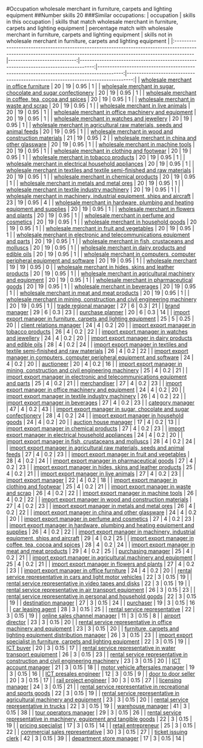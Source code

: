 #Occupation wholesale merchant in furniture, carpets and lighting equipment
##Number skills 20
###Similar occupations:
| occupation                                                                                                                                                          |   skills in this occupation |   skills that match wholesale merchant in furniture, carpets and lighting equipment |   percentage match with wholesale merchant in furniture, carpets and lighting equipment |   skills not in wholesale merchant in furniture, carpets and lighting equipment |
|:--------------------------------------------------------------------------------------------------------------------------------------------------------------------|----------------------------:|------------------------------------------------------------------------------------:|----------------------------------------------------------------------------------------:|--------------------------------------------------------------------------------:|
| [wholesale merchant in office furniture](wholesale_merchant_in_office_furniture.md)                                                                                 |                          20 |                                                                                  19 |                                                                                    0.95 |                                                                               1 |
| [wholesale merchant in sugar, chocolate and sugar confectionery](wholesale_merchant_in_sugar,_chocolate_and_sugar_confectionery.md)                                 |                          20 |                                                                                  19 |                                                                                    0.95 |                                                                               1 |
| [wholesale merchant in coffee, tea, cocoa and spices](wholesale_merchant_in_coffee,_tea,_cocoa_and_spices.md)                                                       |                          20 |                                                                                  19 |                                                                                    0.95 |                                                                               1 |
| [wholesale merchant in waste and scrap](wholesale_merchant_in_waste_and_scrap.md)                                                                                   |                          20 |                                                                                  19 |                                                                                    0.95 |                                                                               1 |
| [wholesale merchant in live animals](wholesale_merchant_in_live_animals.md)                                                                                         |                          20 |                                                                                  19 |                                                                                    0.95 |                                                                               1 |
| [wholesale merchant in office machinery and equipment](wholesale_merchant_in_office_machinery_and_equipment.md)                                                     |                          20 |                                                                                  19 |                                                                                    0.95 |                                                                               1 |
| [wholesale merchant in watches and jewellery](wholesale_merchant_in_watches_and_jewellery.md)                                                                       |                          20 |                                                                                  19 |                                                                                    0.95 |                                                                               1 |
| [wholesale merchant in agricultural raw materials, seeds and animal feeds](wholesale_merchant_in_agricultural_raw_materials,_seeds_and_animal_feeds.md)             |                          20 |                                                                                  19 |                                                                                    0.95 |                                                                               1 |
| [wholesale merchant in wood and construction materials](wholesale_merchant_in_wood_and_construction_materials.md)                                                   |                          21 |                                                                                  19 |                                                                                    0.95 |                                                                               2 |
| [wholesale merchant in china and other glassware](wholesale_merchant_in_china_and_other_glassware.md)                                                               |                          20 |                                                                                  19 |                                                                                    0.95 |                                                                               1 |
| [wholesale merchant in machine tools](wholesale_merchant_in_machine_tools.md)                                                                                       |                          20 |                                                                                  19 |                                                                                    0.95 |                                                                               1 |
| [wholesale merchant in clothing and footwear](wholesale_merchant_in_clothing_and_footwear.md)                                                                       |                          20 |                                                                                  19 |                                                                                    0.95 |                                                                               1 |
| [wholesale merchant in tobacco products](wholesale_merchant_in_tobacco_products.md)                                                                                 |                          20 |                                                                                  19 |                                                                                    0.95 |                                                                               1 |
| [wholesale merchant in electrical household appliances](wholesale_merchant_in_electrical_household_appliances.md)                                                   |                          20 |                                                                                  19 |                                                                                    0.95 |                                                                               1 |
| [wholesale merchant in textiles and textile semi-finished and raw materials](wholesale_merchant_in_textiles_and_textile_semi-finished_and_raw_materials.md)         |                          20 |                                                                                  19 |                                                                                    0.95 |                                                                               1 |
| [wholesale merchant in chemical products](wholesale_merchant_in_chemical_products.md)                                                                               |                          20 |                                                                                  19 |                                                                                    0.95 |                                                                               1 |
| [wholesale merchant in metals and metal ores](wholesale_merchant_in_metals_and_metal_ores.md)                                                                       |                          20 |                                                                                  19 |                                                                                    0.95 |                                                                               1 |
| [wholesale merchant in textile industry machinery](wholesale_merchant_in_textile_industry_machinery.md)                                                             |                          20 |                                                                                  19 |                                                                                    0.95 |                                                                               1 |
| [wholesale merchant in machinery, industrial equipment, ships and aircraft](wholesale_merchant_in_machinery,_industrial_equipment,_ships_and_aircraft.md)           |                          23 |                                                                                  19 |                                                                                    0.95 |                                                                               4 |
| [wholesale merchant in hardware, plumbing and heating equipment and supplies](wholesale_merchant_in_hardware,_plumbing_and_heating_equipment_and_supplies.md)       |                          20 |                                                                                  19 |                                                                                    0.95 |                                                                               1 |
| [wholesale merchant in flowers and plants](wholesale_merchant_in_flowers_and_plants.md)                                                                             |                          20 |                                                                                  19 |                                                                                    0.95 |                                                                               1 |
| [wholesale merchant in perfume and cosmetics](wholesale_merchant_in_perfume_and_cosmetics.md)                                                                       |                          20 |                                                                                  19 |                                                                                    0.95 |                                                                               1 |
| [wholesale merchant in household goods](wholesale_merchant_in_household_goods.md)                                                                                   |                          20 |                                                                                  19 |                                                                                    0.95 |                                                                               1 |
| [wholesale merchant in fruit and vegetables](wholesale_merchant_in_fruit_and_vegetables.md)                                                                         |                          20 |                                                                                  19 |                                                                                    0.95 |                                                                               1 |
| [wholesale merchant in electronic and telecommunications equipment and parts](wholesale_merchant_in_electronic_and_telecommunications_equipment_and_parts.md)       |                          20 |                                                                                  19 |                                                                                    0.95 |                                                                               1 |
| [wholesale merchant in fish, crustaceans and molluscs](wholesale_merchant_in_fish,_crustaceans_and_molluscs.md)                                                     |                          20 |                                                                                  19 |                                                                                    0.95 |                                                                               1 |
| [wholesale merchant in dairy products and edible oils](wholesale_merchant_in_dairy_products_and_edible_oils.md)                                                     |                          20 |                                                                                  19 |                                                                                    0.95 |                                                                               1 |
| [wholesale merchant in computers, computer peripheral equipment and software](wholesale_merchant_in_computers,_computer_peripheral_equipment_and_software.md)       |                          20 |                                                                                  19 |                                                                                    0.95 |                                                                               1 |
| [wholesale merchant](wholesale_merchant.md)                                                                                                                         |                          19 |                                                                                  19 |                                                                                    0.95 |                                                                               0 |
| [wholesale merchant in hides, skins and leather products](wholesale_merchant_in_hides,_skins_and_leather_products.md)                                               |                          20 |                                                                                  19 |                                                                                    0.95 |                                                                               1 |
| [wholesale merchant in agricultural machinery and equipment](wholesale_merchant_in_agricultural_machinery_and_equipment.md)                                         |                          20 |                                                                                  19 |                                                                                    0.95 |                                                                               1 |
| [wholesale merchant in pharmaceutical goods](wholesale_merchant_in_pharmaceutical_goods.md)                                                                         |                          20 |                                                                                  19 |                                                                                    0.95 |                                                                               1 |
| [wholesale merchant in beverages](wholesale_merchant_in_beverages.md)                                                                                               |                          20 |                                                                                  19 |                                                                                    0.95 |                                                                               1 |
| [wholesale merchant in meat and meat products](wholesale_merchant_in_meat_and_meat_products.md)                                                                     |                          20 |                                                                                  19 |                                                                                    0.95 |                                                                               1 |
| [wholesale merchant in mining, construction and civil engineering machinery](wholesale_merchant_in_mining,_construction_and_civil_engineering_machinery.md)         |                          20 |                                                                                  19 |                                                                                    0.95 |                                                                               1 |
| [trade regional manager](trade_regional_manager.md)                                                                                                                 |                          27 |                                                                                   6 |                                                                                    0.3  |                                                                              21 |
| [brand manager](brand_manager.md)                                                                                                                                   |                          29 |                                                                                   6 |                                                                                    0.3  |                                                                              23 |
| [purchase planner](purchase_planner.md)                                                                                                                             |                          20 |                                                                                   6 |                                                                                    0.3  |                                                                              14 |
| [import export manager in furniture, carpets and lighting equipment](import_export_manager_in_furniture,_carpets_and_lighting_equipment.md)                         |                          25 |                                                                                   5 |                                                                                    0.25 |                                                                              20 |
| [client relations manager](client_relations_manager.md)                                                                                                             |                          24 |                                                                                   4 |                                                                                    0.2  |                                                                              20 |
| [import export manager in tobacco products](import_export_manager_in_tobacco_products.md)                                                                           |                          26 |                                                                                   4 |                                                                                    0.2  |                                                                              22 |
| [import export manager in watches and jewellery](import_export_manager_in_watches_and_jewellery.md)                                                                 |                          24 |                                                                                   4 |                                                                                    0.2  |                                                                              20 |
| [import export manager in dairy products and edible oils](import_export_manager_in_dairy_products_and_edible_oils.md)                                               |                          28 |                                                                                   4 |                                                                                    0.2  |                                                                              24 |
| [import export manager in textiles and textile semi-finished and raw materials](import_export_manager_in_textiles_and_textile_semi-finished_and_raw_materials.md)   |                          26 |                                                                                   4 |                                                                                    0.2  |                                                                              22 |
| [import export manager in computers, computer peripheral equipment and software](import_export_manager_in_computers,_computer_peripheral_equipment_and_software.md) |                          24 |                                                                                   4 |                                                                                    0.2  |                                                                              20 |
| [auctioneer](auctioneer.md)                                                                                                                                         |                          20 |                                                                                   4 |                                                                                    0.2  |                                                                              16 |
| [import export manager in mining, construction and civil engineering machinery](import_export_manager_in_mining,_construction_and_civil_engineering_machinery.md)   |                          25 |                                                                                   4 |                                                                                    0.2  |                                                                              21 |
| [import export manager in electronic and telecommunications equipment and parts](import_export_manager_in_electronic_and_telecommunications_equipment_and_parts.md) |                          25 |                                                                                   4 |                                                                                    0.2  |                                                                              21 |
| [merchandiser](merchandiser.md)                                                                                                                                     |                          27 |                                                                                   4 |                                                                                    0.2  |                                                                              23 |
| [import export manager in office machinery and equipment](import_export_manager_in_office_machinery_and_equipment.md)                                               |                          24 |                                                                                   4 |                                                                                    0.2  |                                                                              20 |
| [import export manager in textile industry machinery](import_export_manager_in_textile_industry_machinery.md)                                                       |                          26 |                                                                                   4 |                                                                                    0.2  |                                                                              22 |
| [import export manager in beverages](import_export_manager_in_beverages.md)                                                                                         |                          27 |                                                                                   4 |                                                                                    0.2  |                                                                              23 |
| [category manager](category_manager.md)                                                                                                                             |                          47 |                                                                                   4 |                                                                                    0.2  |                                                                              43 |
| [import export manager in sugar, chocolate and sugar confectionery](import_export_manager_in_sugar,_chocolate_and_sugar_confectionery.md)                           |                          28 |                                                                                   4 |                                                                                    0.2  |                                                                              24 |
| [import export manager in household goods](import_export_manager_in_household_goods.md)                                                                             |                          24 |                                                                                   4 |                                                                                    0.2  |                                                                              20 |
| [auction house manager](auction_house_manager.md)                                                                                                                   |                          17 |                                                                                   4 |                                                                                    0.2  |                                                                              13 |
| [import export manager in chemical products](import_export_manager_in_chemical_products.md)                                                                         |                          27 |                                                                                   4 |                                                                                    0.2  |                                                                              23 |
| [import export manager in electrical household appliances](import_export_manager_in_electrical_household_appliances.md)                                             |                          24 |                                                                                   4 |                                                                                    0.2  |                                                                              20 |
| [import export manager in fish, crustaceans and molluscs](import_export_manager_in_fish,_crustaceans_and_molluscs.md)                                               |                          28 |                                                                                   4 |                                                                                    0.2  |                                                                              24 |
| [import export manager in agricultural raw materials, seeds and animal feeds](import_export_manager_in_agricultural_raw_materials,_seeds_and_animal_feeds.md)       |                          27 |                                                                                   4 |                                                                                    0.2  |                                                                              23 |
| [import export manager in fruit and vegetables](import_export_manager_in_fruit_and_vegetables.md)                                                                   |                          28 |                                                                                   4 |                                                                                    0.2  |                                                                              24 |
| [import export manager in pharmaceutical goods](import_export_manager_in_pharmaceutical_goods.md)                                                                   |                          27 |                                                                                   4 |                                                                                    0.2  |                                                                              23 |
| [import export manager in hides, skins and leather products](import_export_manager_in_hides,_skins_and_leather_products.md)                                         |                          25 |                                                                                   4 |                                                                                    0.2  |                                                                              21 |
| [import export manager in live animals](import_export_manager_in_live_animals.md)                                                                                   |                          27 |                                                                                   4 |                                                                                    0.2  |                                                                              23 |
| [import export manager](import_export_manager.md)                                                                                                                   |                          22 |                                                                                   4 |                                                                                    0.2  |                                                                              18 |
| [import export manager in clothing and footwear](import_export_manager_in_clothing_and_footwear.md)                                                                 |                          25 |                                                                                   4 |                                                                                    0.2  |                                                                              21 |
| [import export manager in waste and scrap](import_export_manager_in_waste_and_scrap.md)                                                                             |                          26 |                                                                                   4 |                                                                                    0.2  |                                                                              22 |
| [import export manager in machine tools](import_export_manager_in_machine_tools.md)                                                                                 |                          26 |                                                                                   4 |                                                                                    0.2  |                                                                              22 |
| [import export manager in wood and construction materials](import_export_manager_in_wood_and_construction_materials.md)                                             |                          27 |                                                                                   4 |                                                                                    0.2  |                                                                              23 |
| [import export manager in metals and metal ores](import_export_manager_in_metals_and_metal_ores.md)                                                                 |                          26 |                                                                                   4 |                                                                                    0.2  |                                                                              22 |
| [import export manager in china and other glassware](import_export_manager_in_china_and_other_glassware.md)                                                         |                          24 |                                                                                   4 |                                                                                    0.2  |                                                                              20 |
| [import export manager in perfume and cosmetics](import_export_manager_in_perfume_and_cosmetics.md)                                                                 |                          27 |                                                                                   4 |                                                                                    0.2  |                                                                              23 |
| [import export manager in hardware, plumbing and heating equipment and supplies](import_export_manager_in_hardware,_plumbing_and_heating_equipment_and_supplies.md) |                          26 |                                                                                   4 |                                                                                    0.2  |                                                                              22 |
| [import export manager in machinery, industrial equipment, ships and aircraft](import_export_manager_in_machinery,_industrial_equipment,_ships_and_aircraft.md)     |                          29 |                                                                                   4 |                                                                                    0.2  |                                                                              25 |
| [import export manager in coffee, tea, cocoa and spices](import_export_manager_in_coffee,_tea,_cocoa_and_spices.md)                                                 |                          28 |                                                                                   4 |                                                                                    0.2  |                                                                              24 |
| [import export manager in meat and meat products](import_export_manager_in_meat_and_meat_products.md)                                                               |                          29 |                                                                                   4 |                                                                                    0.2  |                                                                              25 |
| [purchasing manager](purchasing_manager.md)                                                                                                                         |                          25 |                                                                                   4 |                                                                                    0.2  |                                                                              21 |
| [import export manager in agricultural machinery and equipment](import_export_manager_in_agricultural_machinery_and_equipment.md)                                   |                          25 |                                                                                   4 |                                                                                    0.2  |                                                                              21 |
| [import export manager in flowers and plants](import_export_manager_in_flowers_and_plants.md)                                                                       |                          27 |                                                                                   4 |                                                                                    0.2  |                                                                              23 |
| [import export manager in office furniture](import_export_manager_in_office_furniture.md)                                                                           |                          24 |                                                                                   4 |                                                                                    0.2  |                                                                              20 |
| [rental service representative in cars and light motor vehicles](rental_service_representative_in_cars_and_light_motor_vehicles.md)                                 |                          22 |                                                                                   3 |                                                                                    0.15 |                                                                              19 |
| [rental service representative in video tapes and disks](rental_service_representative_in_video_tapes_and_disks.md)                                                 |                          22 |                                                                                   3 |                                                                                    0.15 |                                                                              19 |
| [rental service representative in air transport equipment](rental_service_representative_in_air_transport_equipment.md)                                             |                          26 |                                                                                   3 |                                                                                    0.15 |                                                                              23 |
| [rental service representative in personal and household goods](rental_service_representative_in_personal_and_household_goods.md)                                   |                          22 |                                                                                   3 |                                                                                    0.15 |                                                                              19 |
| [destination manager](destination_manager.md)                                                                                                                       |                          27 |                                                                                   3 |                                                                                    0.15 |                                                                              24 |
| [purchaser](purchaser.md)                                                                                                                                           |                          19 |                                                                                   3 |                                                                                    0.15 |                                                                              16 |
| [car leasing agent](car_leasing_agent.md)                                                                                                                           |                          28 |                                                                                   3 |                                                                                    0.15 |                                                                              25 |
| [rental service representative](rental_service_representative.md)                                                                                                   |                          22 |                                                                                   3 |                                                                                    0.15 |                                                                              19 |
| [online sales channel manager](online_sales_channel_manager.md)                                                                                                     |                          11 |                                                                                   3 |                                                                                    0.15 |                                                                               8 |
| [airport director](airport_director.md)                                                                                                                             |                          23 |                                                                                   3 |                                                                                    0.15 |                                                                              20 |
| [rental service representative in office machinery and equipment](rental_service_representative_in_office_machinery_and_equipment.md)                               |                          23 |                                                                                   3 |                                                                                    0.15 |                                                                              20 |
| [furniture, carpets and lighting equipment distribution manager](furniture,_carpets_and_lighting_equipment_distribution_manager.md)                                 |                          26 |                                                                                   3 |                                                                                    0.15 |                                                                              23 |
| [import export specialist in furniture, carpets and lighting equipment](import_export_specialist_in_furniture,_carpets_and_lighting_equipment.md)                   |                          22 |                                                                                   3 |                                                                                    0.15 |                                                                              19 |
| [ICT buyer](ICT_buyer.md)                                                                                                                                           |                          20 |                                                                                   3 |                                                                                    0.15 |                                                                              17 |
| [rental service representative in water transport equipment](rental_service_representative_in_water_transport_equipment.md)                                         |                          26 |                                                                                   3 |                                                                                    0.15 |                                                                              23 |
| [rental service representative in construction and civil engineering machinery](rental_service_representative_in_construction_and_civil_engineering_machinery.md)   |                          23 |                                                                                   3 |                                                                                    0.15 |                                                                              20 |
| [ICT account manager](ICT_account_manager.md)                                                                                                                       |                          21 |                                                                                   3 |                                                                                    0.15 |                                                                              18 |
| [motor vehicle aftersales manager](motor_vehicle_aftersales_manager.md)                                                                                             |                          19 |                                                                                   3 |                                                                                    0.15 |                                                                              16 |
| [ICT presales engineer](ICT_presales_engineer.md)                                                                                                                   |                          12 |                                                                                   3 |                                                                                    0.15 |                                                                               9 |
| [door to door seller](door_to_door_seller.md)                                                                                                                       |                          20 |                                                                                   3 |                                                                                    0.15 |                                                                              17 |
| [rail project engineer](rail_project_engineer.md)                                                                                                                   |                          30 |                                                                                   3 |                                                                                    0.15 |                                                                              27 |
| [licensing manager](licensing_manager.md)                                                                                                                           |                          24 |                                                                                   3 |                                                                                    0.15 |                                                                              21 |
| [rental service representative in recreational and sports goods](rental_service_representative_in_recreational_and_sports_goods.md)                                 |                          22 |                                                                                   3 |                                                                                    0.15 |                                                                              19 |
| [rental service representative in agricultural machinery and equipment](rental_service_representative_in_agricultural_machinery_and_equipment.md)                   |                          23 |                                                                                   3 |                                                                                    0.15 |                                                                              20 |
| [rental service representative in trucks](rental_service_representative_in_trucks.md)                                                                               |                          22 |                                                                                   3 |                                                                                    0.15 |                                                                              19 |
| [warehouse manager](warehouse_manager.md)                                                                                                                           |                          41 |                                                                                   3 |                                                                                    0.15 |                                                                              38 |
| [tour operators manager](tour_operators_manager.md)                                                                                                                 |                          29 |                                                                                   3 |                                                                                    0.15 |                                                                              26 |
| [rental service representative in machinery, equipment and tangible goods](rental_service_representative_in_machinery,_equipment_and_tangible_goods.md)             |                          22 |                                                                                   3 |                                                                                    0.15 |                                                                              19 |
| [pricing specialist](pricing_specialist.md)                                                                                                                         |                          17 |                                                                                   3 |                                                                                    0.15 |                                                                              14 |
| [retail entrepreneur](retail_entrepreneur.md)                                                                                                                       |                          25 |                                                                                   3 |                                                                                    0.15 |                                                                              22 |
| [commercial sales representative](commercial_sales_representative.md)                                                                                               |                          30 |                                                                                   3 |                                                                                    0.15 |                                                                              27 |
| [ticket issuing clerk](ticket_issuing_clerk.md)                                                                                                                     |                          42 |                                                                                   3 |                                                                                    0.15 |                                                                              39 |
| [department store manager](department_store_manager.md)                                                                                                             |                          17 |                                                                                   3 |                                                                                    0.15 |                                                                              14 |
